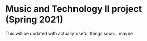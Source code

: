 # Music and Technology II project (Spring 2021)
This will be updated with actually useful things soon... maybe
